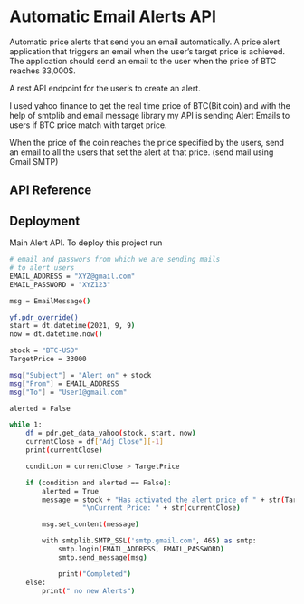 
# Automatic Email Alerts API

 Automatic price alerts that send you an email automatically.
 A price alert application that triggers an email when the user’s target price is achieved.
The application should send an email to the user when the price of BTC reaches 33,000$.

A rest API endpoint for the user’s to create an alert.




I used yahoo finance to get the real time price of BTC(Bit coin) and with the help of smtplib and email message library 
my API is sending Alert Emails to users if BTC price match with target price.


When the price of the coin reaches the price specified by the users, send an email to all
the users that set the alert at that price. (send mail using Gmail SMTP)




## API Reference




  
## Deployment
Main Alert API.
To deploy this project run

```bash
# email and passwors from which we are sending mails
# to alert users
EMAIL_ADDRESS = "XYZ@gmail.com"
EMAIL_PASSWORD = "XYZ123"

msg = EmailMessage()

yf.pdr_override()
start = dt.datetime(2021, 9, 9)
now = dt.datetime.now()

stock = "BTC-USD"
TargetPrice = 33000

msg["Subject"] = "Alert on" + stock
msg["From"] = EMAIL_ADDRESS
msg["To"] = "User1@gmail.com"

alerted = False

while 1:
    df = pdr.get_data_yahoo(stock, start, now)
    currentClose = df["Adj Close"][-1]
    print(currentClose)

    condition = currentClose > TargetPrice

    if (condition and alerted == False):
        alerted = True
        message = stock + "Has activated the alert price of " + str(TargetPrice) + \
                  "\nCurrent Price: " + str(currentClose)

        msg.set_content(message)

        with smtplib.SMTP_SSL('smtp.gmail.com', 465) as smtp:
            smtp.login(EMAIL_ADDRESS, EMAIL_PASSWORD)
            smtp.send_message(msg)

            print("Completed")
    else:
        print(" no new Alerts")

```

  